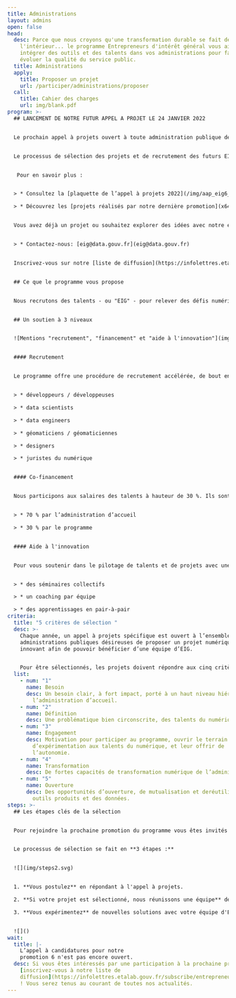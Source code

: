 ```yaml
---
title: Administrations
layout: admins
open: false
head:
  desc: Parce que nous croyons qu'une transformation durable se fait de
    l'intérieur... le programme Entrepreneurs d'intérêt général vous aide à
    intégrer des outils et des talents dans vos administrations pour faire
    évoluer la qualité du service public.
  title: Administrations
  apply:
    title: Proposer un projet
    url: /participer/administrations/proposer
  call:
    title: Cahier des charges
    url: img/blank.pdf
program: >-
  ## LANCEMENT DE NOTRE FUTUR APPEL A PROJET LE 24 JANVIER 2022


  Le prochain appel à projets ouvert à toute administration publique désireuse d’être soutenue pour mener des projets d’innovation numérique sera ouvert le **24 janvier 2022** sur ce site internet. Les administrations auront jusqu’au **18 mars 2022** pour déposer leurs projets.


  Le processus de sélection des projets et de recrutement des futurs EIG aura lieu d’**avril à juin 2022**, pour un démarrage de la future promotion le **12 septembre 2022**.


   Pour en savoir plus :


  > * Consultez la [plaquette de l’appel à projets 2022](/img/aap_eig6_plaquette.pdf)

  > * Découvrez les [projets réalisés par notre dernière promotion](x64z39u)


  Vous avez déjà un projet ou souhaitez explorer des idées avec notre équipe :


  > * Contactez-nous: [eig@data.gouv.fr](eig@data.gouv.fr) 


  Inscrivez-vous sur notre [liste de diffusion](https://infolettres.etalab.gouv.fr/subscribe/entrepreneur-interet-general@mail.etalab.studio) pour être tenus au courant de l’ouverture de l’appel à projets et de nos événements de présentation.


  ## Ce que le programme vous propose


  Nous recrutons des talents - ou "EIG" - pour relever des défis numériques dans votre administration, pour une période de 10 mois.


  ## Un soutien à 3 niveaux


  ![Mentions "recrutement", "financement" et "aide à l'innovation"](img/admin_soutienx3_vecto.svg "Un soutien à 3 niveaux")


  #### Recrutement


  Le programme offre une procédure de recrutement accélérée, de bout en bout, en sourçant et en sélectionnant des talents aux compétences rares - des "EIG" :


  > * développeurs / développeuses

  > * data scientists

  > * data engineers

  > * géomaticiens / géomaticiennes

  > * designers

  > * juristes du numérique


  #### Co-financement


  Nous participons aux salaires des talents à hauteur de 30 %. Ils sont rémunérés 3 500 € ou 4 000 € nets par mois :


  > * 70 % par l’administration d’accueil

  > * 30 % par le programme


  #### Aide à l'innovation


  Pour vous soutenir dans le pilotage de talents et de projets avec une compétence entrepreneuriale, trois dispositifs vous sont proposés :


  > * des séminaires collectifs

  > * un coaching par équipe

  > * des apprentissages en pair-à-pair
criteria:
  title: "5 critères de sélection "
  desc: >-
    Chaque année, un appel à projets spécifique est ouvert à l’ensemble des
    administrations publiques désireuses de proposer un projet numérique
    innovant afin de pouvoir bénéficier d’une équipe d’EIG.


    Pour être sélectionnés, les projets doivent répondre aux cinq critères suivants :
  list:
    - num: "1"
      name: Besoin
      desc: Un besoin clair, à fort impact, porté à un haut niveau hiérarchique par
        l’administration d’accueil.
    - num: "2"
      name: Définition
      desc: Une problématique bien circonscrite, des talents du numérique cohérents.
    - num: "3"
      name: Engagement
      desc: Motivation pour participer au programme, ouvrir le terrain
        d’expérimentation aux talents du numérique, et leur offrir de
        l’autonomie.
    - num: "4"
      name: Transformation
      desc: De fortes capacités de transformation numérique de l’administration.
    - num: "5"
      name: Ouverture
      desc: Des opportunités d’ouverture, de mutualisation et deréutilisation des
        outils produits et des données.
steps: >-
  ## Les étapes clés de la sélection


  Pour rejoindre la prochaine promotion du programme vous êtes invités à répondre à notre prochain appel à projets. 


  Le processus de sélection se fait en **3 étapes :** 


  ![](img/steps2.svg)


  1. **Vous postulez** en répondant à l'appel à projets. 

  2. **Si votre projet est sélectionné, nous réunissons une équipe** de 2 ou 3 EIG pour relever le défi, en vous associant au processus de recrutement 

  3. **Vous expérimentez** de nouvelles solutions avec votre équipe d'EIG et le soutien du programme


  ![]()
wait:
  title: |-
    L’appel à candidatures pour notre
    promotion 6 n'est pas encore ouvert.
  desc: Si vous êtes intéressés par une participation à la prochaine promotion,
    [inscrivez-vous à notre liste de
    diffusion](https://infolettres.etalab.gouv.fr/subscribe/entrepreneur-interet-general@mail.etalab.studio)
    ! Vous serez tenus au courant de toutes nos actualités.
---
```


